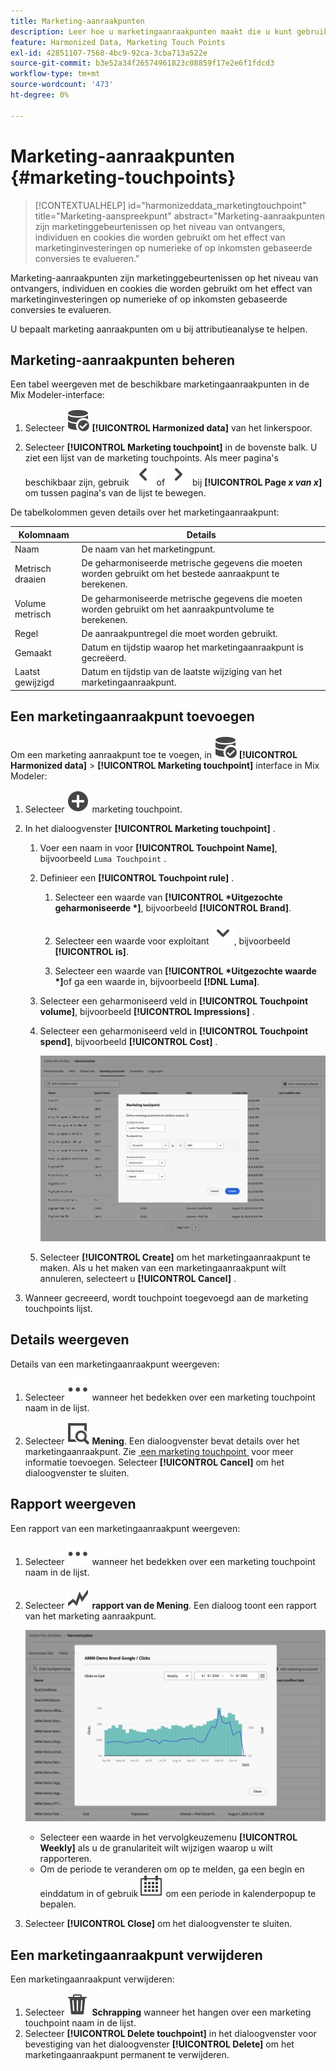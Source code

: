 ```yaml
---
title: Marketing-aanraakpunten
description: Leer hoe u marketingaanraakpunten maakt die u kunt gebruiken als onderdeel van het harmoniseren van uw gegevens in Mix Modeler.
feature: Harmonized Data, Marketing Touch Points
exl-id: 42851107-7568-4bc9-92ca-3cba713a522e
source-git-commit: b3e52a34f26574961823c08859f17e2e6f1fdcd3
workflow-type: tm+mt
source-wordcount: '473'
ht-degree: 0%

---
```


# Marketing-aanraakpunten {#marketing-touchpoints}

>[!CONTEXTUALHELP]
>id="harmonizeddata_marketingtouchpoint"
>title="Marketing-aanspreekpunt"
>abstract="Marketing-aanraakpunten zijn marketinggebeurtenissen op het niveau van ontvangers, individuen en cookies die worden gebruikt om het effect van marketinginvesteringen op numerieke of op inkomsten gebaseerde conversies te evalueren."


Marketing-aanraakpunten zijn marketinggebeurtenissen op het niveau van ontvangers, individuen en cookies die worden gebruikt om het effect van marketinginvesteringen op numerieke of op inkomsten gebaseerde conversies te evalueren.

U bepaalt marketing aanraakpunten om u bij attributieanalyse te helpen.

## Marketing-aanraakpunten beheren

Een tabel weergeven met de beschikbare marketingaanraakpunten in de Mix Modeler-interface:

1. Selecteer ![&#x200B; DataSearch &#x200B;](/help/assets/icons/DataCheck.svg) **[!UICONTROL Harmonized data]** van het linkerspoor.

1. Selecteer **[!UICONTROL Marketing touchpoint]** in de bovenste balk. U ziet een lijst van de marketing touchpoints. Als meer pagina&#39;s beschikbaar zijn, gebruik ![&#x200B; Pijl links &#x200B;](/help/assets/icons/ChevronLeft.svg) of ![&#x200B; Pijl rechts &#x200B;](/help/assets/icons/ChevronRight.svg) bij **[!UICONTROL Page _x _van_ x_]** om tussen pagina&#39;s van de lijst te bewegen.

De tabelkolommen geven details over het marketingaanraakpunt:

| Kolomnaam | Details |
| --- | ---|
| Naam | De naam van het marketingpunt. |
| Metrisch draaien | De geharmoniseerde metrische gegevens die moeten worden gebruikt om het bestede aanraakpunt te berekenen. |
| Volume metrisch | De geharmoniseerde metrische gegevens die moeten worden gebruikt om het aanraakpuntvolume te berekenen. |
| Regel | De aanraakpuntregel die moet worden gebruikt. |
| Gemaakt | Datum en tijdstip waarop het marketingaanraakpunt is gecreëerd. |
| Laatst gewijzigd | Datum en tijdstip van de laatste wijziging van het marketingaanraakpunt. |


## Een marketingaanraakpunt toevoegen

Om een marketing aanraakpunt toe te voegen, in ![&#x200B; DataSearch &#x200B;](/help/assets/icons/DataCheck.svg) **[!UICONTROL Harmonized data]** > **[!UICONTROL Marketing touchpoint]** interface in Mix Modeler:

1. Selecteer ![&#x200B; toevoegen &#x200B;](/help/assets/icons/AddCircle.svg) marketing touchpoint.

1. In het dialoogvenster **[!UICONTROL Marketing touchpoint]** .

   1. Voer een naam in voor **[!UICONTROL Touchpoint Name]**, bijvoorbeeld `Luma Touchpoint` .

   1. Definieer een **[!UICONTROL Touchpoint rule]** .

      1. Selecteer een waarde van **[!UICONTROL *Uitgezochte geharmoniseerde *]**, bijvoorbeeld **[!UICONTROL Brand]**.

      1. Selecteer een waarde voor exploitant ![&#x200B; Chevron &#x200B;](/help/assets/icons/ChevronDown.svg), bijvoorbeeld **[!UICONTROL is]**.

      1. Selecteer een waarde van **[!UICONTROL *Uitgezochte waarde *]**&#x200B;of ga een waarde in, bijvoorbeeld **[!DNL Luma]**.

   1. Selecteer een geharmoniseerd veld in **[!UICONTROL Touchpoint volume]**, bijvoorbeeld **[!UICONTROL Impressions]** .

   1. Selecteer een geharmoniseerd veld in **[!UICONTROL Touchpoint spend]**, bijvoorbeeld **[!UICONTROL Cost]** .

      ![&#x200B; Marketing touchpoint &#x200B;](/help/assets/create-touchpoint.png)

   1. Selecteer **[!UICONTROL Create]** om het marketingaanraakpunt te maken. Als u het maken van een marketingaanraakpunt wilt annuleren, selecteert u **[!UICONTROL Cancel]** .

1. Wanneer gecreeerd, wordt touchpoint toegevoegd aan de marketing touchpoints lijst.


## Details weergeven

Details van een marketingaanraakpunt weergeven:

1. Selecteer ![&#x200B; Meer &#x200B;](/help/assets/icons/More.svg) wanneer het bedekken over een marketing touchpoint naam in de lijst.

1. Selecteer ![&#x200B; Mening &#x200B;](/help/assets/icons/ViewDetail.svg) **Mening**. Een dialoogvenster bevat details over het marketingaanraakpunt. Zie [&#x200B; een marketing touchpoint &#x200B;](#add-a-marketing-touchpoint) voor meer informatie toevoegen. Selecteer **[!UICONTROL Cancel]** om het dialoogvenster te sluiten.


## Rapport weergeven

Een rapport van een marketingaanraakpunt weergeven:

1. Selecteer ![&#x200B; Meer &#x200B;](/help/assets/icons/More.svg) wanneer het bedekken over een marketing touchpoint naam in de lijst.

1. Selecteer ![&#x200B; GraphTrend &#x200B;](/help/assets/icons/GraphTrend.svg) **rapport van de Mening**. Een dialoog toont een rapport van het marketing aanraakpunt.

   ![&#x200B; de marketing touchpoint meningsrapport &#x200B;](../assets/marketingtouchpoint-view-report.png)

   * Selecteer een waarde in het vervolgkeuzemenu **[!UICONTROL Weekly]** als u de granulariteit wilt wijzigen waarop u wilt rapporteren.
   * Om de periode te veranderen om op te melden, ga een begin en einddatum in of gebruik ![&#x200B; Kalender &#x200B;](/help/assets/icons/Calendar.svg) om een periode in kalenderpopup te bepalen.

1. Selecteer **[!UICONTROL Close]** om het dialoogvenster te sluiten.

## Een marketingaanraakpunt verwijderen

Een marketingaanraakpunt verwijderen:

1. Selecteer ![&#x200B; Schrapping &#x200B;](/help/assets/icons/Delete.svg) **Schrapping** wanneer het hangen over een marketing touchpoint naam in de lijst.
1. Selecteer **[!UICONTROL Delete touchpoint]** in het dialoogvenster voor bevestiging van het dialoogvenster **[!UICONTROL Delete]** om het marketingaanraakpunt permanent te verwijderen.

